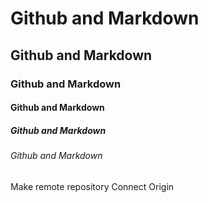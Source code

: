 # Github and Markdown

## Github and Markdown

### Github and Markdown

#### Github and Markdown

##### Github and Markdown

###### Github and Markdown


Make remote repository
Connect Origin
